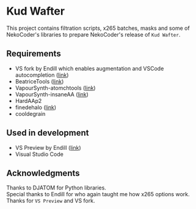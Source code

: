 # Kud Wafter
This project contains filtration scripts, x265 batches, masks and some of NekoCoder's libraries to prepare NekoCoder's release of `Kud Wafter`.  

## Requirements
* VS fork by Endill which enables augmentation and VSCode autocompletion ([link](https://github.com/Endilll/vapoursynth))
* BeatriceTools ([link](https://github.com/Beatrice-Raws/BeatriceTools))
* VapourSynth-atomchtools ([link](https://github.com/DJATOM/VapourSynth-atomchtools))
* VapourSynth-insaneAA ([link](https://github.com/Beatrice-Raws/VapourSynth-insaneAA))
* HardAAp2
* finedehalo ([link](https://gist.github.com/SX91/bcd427ec0fa8fdf7c45433917521bac4))
* cooldegrain

## Used in development
* VS Preview by Endill ([link](https://github.com/Endilll/vapoursynth-preview))
* Visual Studio Code

## Acknowledgments
Thanks to DJATOM for Python libraries.  
Special thanks to Endill for who again taught me how x265 options work. Thanks for `VS Preview` and VS fork.
